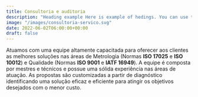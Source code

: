 ```yaml
---
title: Consultoria e auditoria
description: "Heading example Here is example of hedings. You can use this heading by following markdownify rules."
image: "/images/consultoria-servico.svg"
date: 2022-06-02T06:00:00+00:00
draft: false
---
```


Atuamos com uma equipe altamente capacitada para oferecer aos clientes as melhores soluções nas áreas de Metrologia (Normas **ISO 17025** e **ISO 10012**) e Qualidade (Normas **ISO 9001** e **IATF 16949**). A equipe é composta por mestres e técnicos e possue uma sólida experiência nas áreas de atuação. As propostas são customizadas a partir de diagnóstico identificando uma solução eficaz e eficiente para atingir os objetivos desejados com o menor custo.

